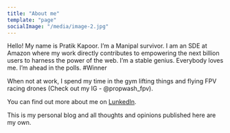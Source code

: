 ```yaml
---
title: "About me"
template: "page"
socialImage: "/media/image-2.jpg"
---
```


Hello! My name is Pratik Kapoor. I’m a Manipal survivor. I am an SDE at Amazon where my work directly contributes to empowering the next billion users to harness the power of the web. I’m a stable genius. Everybody loves me. I’m ahead in the polls. #Winner
 
When not at work, I spend my time in the gym lifting things and flying FPV racing drones (Check out my IG - @propwash_fpv).

You can find out more about me on [LunkedIn](https://www.linkedin.com/in/pratik-kapoor-ab636687/).

This is my personal blog and all thoughts and opinions published here are my own.
